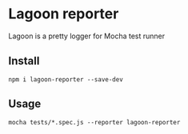 Lagoon reporter
===============

Lagoon is a pretty logger for Mocha test runner

## Install

```shell
npm i lagoon-reporter --save-dev
```

## Usage

```shell
mocha tests/*.spec.js --reporter lagoon-reporter
```
